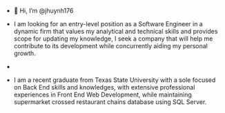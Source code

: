 - 👋 Hi, I’m @jhuynh176

- I am looking for an entry-level position as a Software Engineer in a dynamic firm that values my analytical and technical skills and provides scope for updating my knowledge, I seek a company that will help me contribute to its development while concurrently aiding my personal growth. 
- 
- I am a recent graduate from Texas State University with a sole focused on Back End skills and knowledges, with extensive professional experiences in Front End Web Development, while maintaining supermarket crossed restaurant chains database using SQL Server. 

<!---
jhuynh176/jhuynh176 is a ✨ special ✨ repository because its `README.md` (this file) appears on your GitHub profile.
You can click the Preview link to take a look at your changes.
--->
